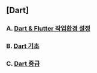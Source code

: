 ## [Dart]

### A. [Dart & Flutter 작업환경 설정](https://github.com/algochemy/TIL/blob/main/Dart/install.md)

### B. [Dart 기초](https://github.com/algochemy/TIL/blob/main/Dart/basic.md)

### C. [Dart 중급](https://github.com/algochemy/TIL/blob/main/Dart/intermediate.md)
